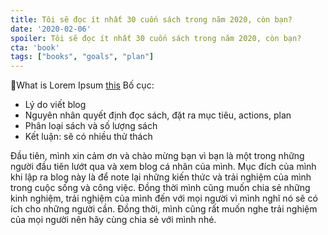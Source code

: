 ```yaml
---
title: Tôi sẽ đọc ít nhất 30 cuốn sách trong năm 2020, còn bạn?
date: '2020-02-06'
spoiler: Tôi sẽ đọc ít nhất 30 cuốn sách trong năm 2020, còn bạn?
cta: 'book'
tags: ["books", "goals", "plan"]
---
```


🤔What is Lorem Ipsum [this](/started-my-blog/)
Bố cục:

- Lý do viết blog
- Nguyên nhân quyết định đọc sách, đặt ra mục tiêu, actions, plan
- Phân loại sách và số lượng sách
- Kết luận: sẽ có nhiều thử thách

Đầu tiên, mình xin cảm ơn và chào mừng bạn vì bạn là một trong những người đầu tiên lướt qua và xem blog cá nhân của mình. Mục đích của mình khi lập ra blog này là để note lại những kiến thức và trải nghiệm của mình trong cuộc sống và công việc. Đồng thời mình cũng muốn chia sẻ những kinh nghiệm, trải nghiệm của mình đến với mọi người vì mình nghĩ nó sẽ có ích cho những người cần. Đồng thời, mình cũng rất muốn nghe trải nghiệm của mọi người nên hãy cùng chia sẻ với mình nhé.
